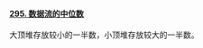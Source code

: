 #### [295. 数据流的中位数](https://leetcode-cn.com/problems/find-median-from-data-stream/)

大顶堆存放较小的一半数，小顶堆存放较大的一半数。

